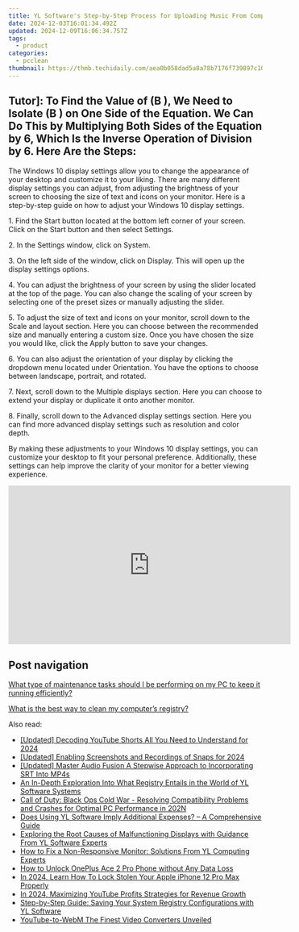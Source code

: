 ```yaml
---
title: YL Software's Step-by-Step Process for Uploading Music From Computer to iPod
date: 2024-12-03T16:01:34.492Z
updated: 2024-12-09T16:06:34.757Z
tags:
  - product
categories:
  - pcclean
thumbnail: https://thmb.techidaily.com/aea0b058dad5a8a78b7176f739897c106c85c82d6e617b0cdb68b3405d4743da.png
---
```


## Tutor]: To Find the Value of \(B \), We Need to Isolate \(B \) on One Side of the Equation. We Can Do This by Multiplying Both Sides of the Equation by 6, Which Is the Inverse Operation of Division by 6. Here Are the Steps:

The Windows 10 display settings allow you to change the appearance of your desktop and customize it to your liking. There are many different display settings you can adjust, from adjusting the brightness of your screen to choosing the size of text and icons on your monitor. Here is a step-by-step guide on how to adjust your Windows 10 display settings. 

1\. Find the Start button located at the bottom left corner of your screen. Click on the Start button and then select Settings.

2\. In the Settings window, click on System.

3\. On the left side of the window, click on Display. This will open up the display settings options. 

4\. You can adjust the brightness of your screen by using the slider located at the top of the page. You can also change the scaling of your screen by selecting one of the preset sizes or manually adjusting the slider.

5\. To adjust the size of text and icons on your monitor, scroll down to the Scale and layout section. Here you can choose between the recommended size and manually entering a custom size. Once you have chosen the size you would like, click the Apply button to save your changes.

6\. You can also adjust the orientation of your display by clicking the dropdown menu located under Orientation. You have the options to choose between landscape, portrait, and rotated.

7\. Next, scroll down to the Multiple displays section. Here you can choose to extend your display or duplicate it onto another monitor.

8\. Finally, scroll down to the Advanced display settings section. Here you can find more advanced display settings such as resolution and color depth. 

By making these adjustments to your Windows 10 display settings, you can customize your desktop to fit your personal preference. Additionally, these settings can help improve the clarity of your monitor for a better viewing experience.

<!-- affiliate ads begin -->
<iframe width="560" height="315" src="https://www.youtube.com/embed/LaGNHfAT92w?si=bvHo1iYK2JBIPtRo" title="YouTube video player" frameborder="0" allow="accelerometer; autoplay; clipboard-write; encrypted-media; gyroscope; picture-in-picture; web-share" referrerpolicy="strict-origin-when-cross-origin" allowfullscreen></iframe>
<!-- affiliate ads end -->

## Post navigation

[What type of maintenance tasks should I be performing on my PC to keep it running efficiently?](https://tools.techidaily.com/pcclean/products/)

[What is the best way to clean my computer’s registry?](https://tools.techidaily.com/pcclean/products/)

<ins class="adsbygoogle"
     style="display:block"
     data-ad-format="autorelaxed"
     data-ad-client="ca-pub-7571918770474297"
     data-ad-slot="1223367746"></ins>

<ins class="adsbygoogle"
     style="display:block"
     data-ad-client="ca-pub-7571918770474297"
     data-ad-slot="8358498916"
     data-ad-format="auto"
     data-full-width-responsive="true"></ins>

<span class="atpl-alsoreadstyle">Also read:</span>
<div><ul>
<li><a href="https://facebook-video-footage.techidaily.com/updated-decoding-youtube-shorts-all-you-need-to-understand-for-2024/"><u>[Updated] Decoding YouTube Shorts All You Need to Understand for 2024</u></a></li>
<li><a href="https://snapchat-videos.techidaily.com/updated-enabling-screenshots-and-recordings-of-snaps-for-2024/"><u>[Updated] Enabling Screenshots and Recordings of Snaps for 2024</u></a></li>
<li><a href="https://extra-guidance.techidaily.com/updated-master-audio-fusion-a-stepwise-approach-to-incorporating-srt-into-mp4s/"><u>[Updated] Master Audio Fusion A Stepwise Approach to Incorporating SRT Into MP4s</u></a></li>
<li><a href="https://discover-awesome.techidaily.com/an-in-depth-exploration-into-what-registry-entails-in-the-world-of-yl-software-systems/"><u>An In-Depth Exploration Into What Registry Entails in the World of YL Software Systems</u></a></li>
<li><a href="https://program-issues.techidaily.com/call-of-duty-black-ops-cold-war-resolving-compatibility-problems-and-crashes-for-optimal-pc-performance-in-202n/"><u>Call of Duty: Black Ops Cold War - Resolving Compatibility Problems and Crashes for Optimal PC Performance in 202N</u></a></li>
<li><a href="https://discover-awesome.techidaily.com/does-using-yl-software-imply-additional-expenses-a-comprehensive-guide/"><u>Does Using YL Software Imply Additional Expenses? – A Comprehensive Guide</u></a></li>
<li><a href="https://discover-awesome.techidaily.com/exploring-the-root-causes-of-malfunctioning-displays-with-guidance-from-yl-software-experts/"><u>Exploring the Root Causes of Malfunctioning Displays with Guidance From YL Software Experts</u></a></li>
<li><a href="https://discover-awesome.techidaily.com/how-to-fix-a-non-responsive-monitor-solutions-from-yl-computing-experts/"><u>How to Fix a Non-Responsive Monitor: Solutions From YL Computing Experts</u></a></li>
<li><a href="https://easy-unlock-android.techidaily.com/how-to-unlock-oneplus-ace-2-pro-phone-without-any-data-loss-by-drfone-android/"><u>How to Unlock OnePlus Ace 2 Pro Phone without Any Data Loss</u></a></li>
<li><a href="https://ios-unlock.techidaily.com/in-2024-learn-how-to-lock-stolen-your-apple-iphone-12-pro-max-properly-by-drfone-ios/"><u>In 2024, Learn How To Lock Stolen Your Apple iPhone 12 Pro Max Properly</u></a></li>
<li><a href="https://youtube-zero.techidaily.com/24-maximizing-youtube-profits-strategies-for-revenue-growth/"><u>In 2024, Maximizing YouTube Profits Strategies for Revenue Growth</u></a></li>
<li><a href="https://discover-awesome.techidaily.com/step-by-step-guide-saving-your-system-registry-configurations-with-yl-software/"><u>Step-by-Step Guide: Saving Your System Registry Configurations with YL Software</u></a></li>
<li><a href="https://youtube-webster.techidaily.com/be-to-webm-the-finest-video-converters-unveiled/"><u>YouTube-to-WebM The Finest Video Converters Unveiled</u></a></li>
</ul></div>

